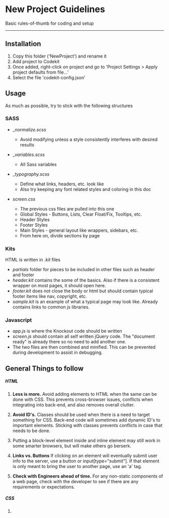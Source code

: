 # New Project Guidelines

Basic rules-of-thumb for coding and setup

---

## Installation

1. Copy this folder ('NewProject') and rename it
2. Add project to Codekit
3. Once added, right-click on project and go to 'Project Settings > Apply project defaults from file...'
4. Select the file 'codekit-config.json'

## Usage

As much as possible, try to stick with the following structures

### SASS

* __normalize.scss_
	* Avoid modifying unless a style consistently interferes with desired results

* __variables.scss_
	* All Sass variables

* __typography.scss_
	* Define what links, headers, etc. look like
	* Also try keeping any font related styles and coloring in this doc

* _screen.css_
	* The previous css files are pulled into this one
	* Global Styles - Buttons, Lists, Clear Float/Fix, Tooltips, etc.
	* Header Styles
	* Footer Styles
	* Main Styles - general layout like wrappers, sidebars, etc.
	* From here on, divide sections by page

### Kits

HTML is written in _.kit_ files

* _partials_ folder for pieces to be included in other files such as header and footer
* _header.kit_ contains the some of the basics. Also if there is a consistent wrapper on most pages, it should open here.
* _footer.kit_ does not close the body or html but should contain typical footer items like nav, copyright, etc.
* _sample.kit_ is an example of what a typical page may look like. Already contains links to common js libraries.

### Javascript

* _app.js_ is where the Knockout code should be written
* _screen.js_ should contain all self written jQuery code. The "document ready" is already there so no need to add another one.
* The two files are then combined and minified. This can be prevented during development to assist in debugging.

## General Things to follow

##### HTML

1. **Less is more.** Avoid adding elements to HTML when the same can be done with CSS. This prevents cross-browser issues, conflicts when integrating into back-end, and also removes overall clutter.

2. **Avoid ID's.** Classes should be used when there is a need to target something for CSS. Back-end code will sometimes add dynamic ID's to important elements. Sticking with classes prevents conflicts in case that needs to be done.

3. Putting a block-level element inside and inline element may still work in some smarter browsers, but will make others go berserk.

4. **Links vs. Buttons** If clicking on an element will eventually submit user info to the server, use a button or input[type="submit"]. If that element is only meant to bring the user to another page, use an 'a' tag.

5. **Check with Engineers ahead of time.** For any non-static components of a web page, check with the developer to see if there are any requirements or expectations.

##### CSS

1.
